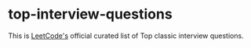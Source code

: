 # top-interview-questions
This is [LeetCode's](https://leetcode.com/explore/interview/card/top-interview-questions-easy) official curated list of Top classic interview questions.
